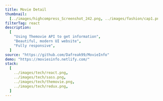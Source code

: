 ```yaml
---
title: Movie Detail
thumbnail:
  [../images/highcompress_Screenshot_242.png, ../images/fashion/cap1.png]
filterTag: react
description:
  [
    "Using Themovie API to get information",
    "Beautiful, modern UI website",
    "Fully responsive",
  ]
source: "https://github.com/Dafreak99/MovieInfo"
demo: "https://moviesinfo.netlify.com/"
stack:
  [
    ../images/tech/react.png,
    ../images/tech/sass.png,
    ../images/tech/themovie.png,
    ../images/tech/redux.png,
  ]
---
```

